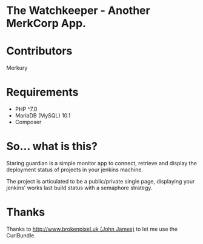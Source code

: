 The Watchkeeper - Another MerkCorp App.
======================

Contributors
======================
Merkury

Requirements
======================
* PHP ^7.0
* MariaDB (MySQL) 10.1
* Composer

So... what is this?
======================
Staring guardian is a simple monitor app to connect, retrieve and display the 
deployment status of projects in your jenkins machine.

The project is articulated to be a public/private single page, displaying
your jenkins' works last build status with a semaphore strategy.


Thanks
======================
Thanks to [http://www.brokenpixel.uk (John James)](http://www.brokenpixel.uk) to let me use the CurlBundle.

